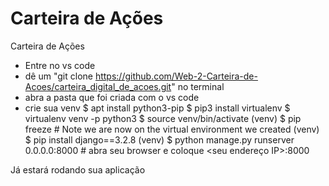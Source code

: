 # Carteira de Ações
Carteira de Ações


- Entre no vs code
- dê um "git clone https://github.com/Web-2-Carteira-de-Acoes/carteira_digital_de_acoes.git" no terminal
- abra a pasta que foi criada com o vs code
- crie sua venv
$ apt install python3-pip
$ pip3 install virtualenv
$ virtualenv venv -p python3
$ source venv/bin/activate
(venv) $ pip freeze  # Note we are now on the virtual environment we created
(venv) $ pip install django==3.2.8
(venv) $ python manage.py runserver 0.0.0.0:8000 # abra seu browser e coloque <seu endereço IP>:8000

Já estará rodando sua aplicação

